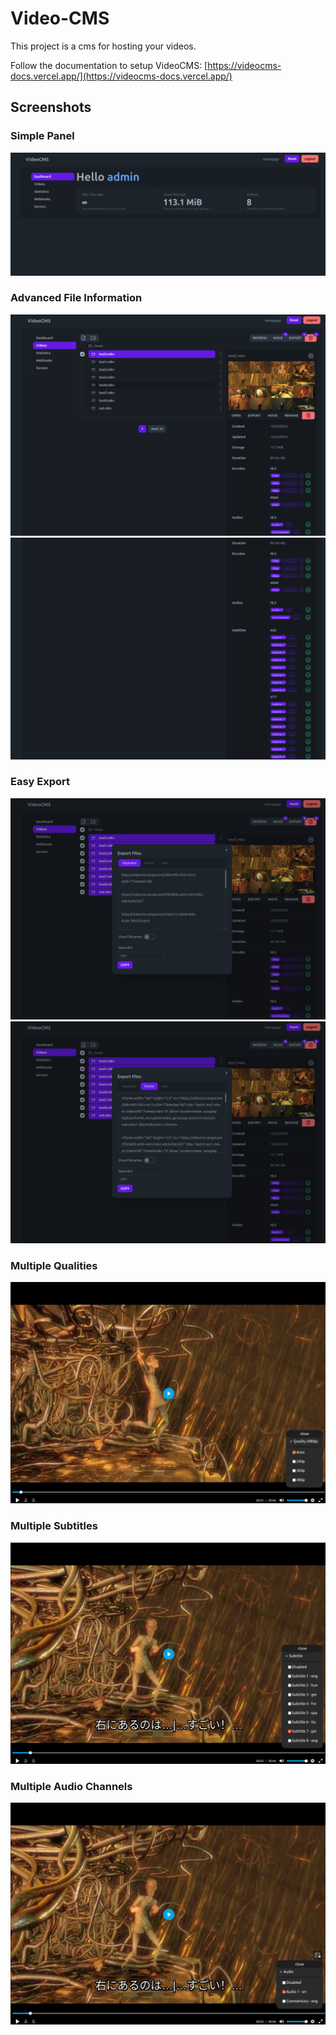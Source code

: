# Video-CMS

This project is a cms for hosting your videos.

Follow the documentation to setup VideoCMS: [https://videocms-docs.vercel.app/](https://videocms-docs.vercel.app/)

## Screenshots

### Simple Panel
![Alt text](./docs/image.png)

### Advanced File Information
![Alt text](./docs/image2.png)
![Alt text](./docs/image5.png)

### Easy Export
![Alt text](./docs/image3.png)
![Alt text](./docs/image4.png)

### Multiple Qualities
![Alt text](./docs/image6.png)

### Multiple Subtitles
![Alt text](./docs/image7.png)

### Multiple Audio Channels
![Alt text](./docs/image8.png)
